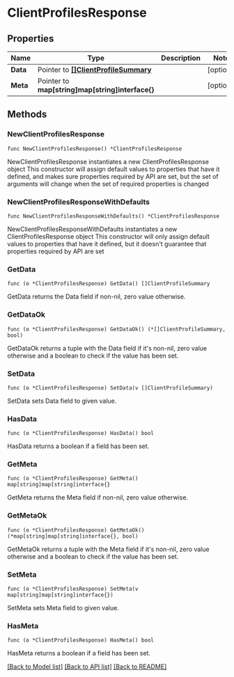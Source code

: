 # ClientProfilesResponse

## Properties

Name | Type | Description | Notes
------------ | ------------- | ------------- | -------------
**Data** | Pointer to [**[]ClientProfileSummary**](ClientProfileSummary.md) |  | [optional] 
**Meta** | Pointer to **map[string]map[string]interface{}** |  | [optional] 

## Methods

### NewClientProfilesResponse

`func NewClientProfilesResponse() *ClientProfilesResponse`

NewClientProfilesResponse instantiates a new ClientProfilesResponse object
This constructor will assign default values to properties that have it defined,
and makes sure properties required by API are set, but the set of arguments
will change when the set of required properties is changed

### NewClientProfilesResponseWithDefaults

`func NewClientProfilesResponseWithDefaults() *ClientProfilesResponse`

NewClientProfilesResponseWithDefaults instantiates a new ClientProfilesResponse object
This constructor will only assign default values to properties that have it defined,
but it doesn't guarantee that properties required by API are set

### GetData

`func (o *ClientProfilesResponse) GetData() []ClientProfileSummary`

GetData returns the Data field if non-nil, zero value otherwise.

### GetDataOk

`func (o *ClientProfilesResponse) GetDataOk() (*[]ClientProfileSummary, bool)`

GetDataOk returns a tuple with the Data field if it's non-nil, zero value otherwise
and a boolean to check if the value has been set.

### SetData

`func (o *ClientProfilesResponse) SetData(v []ClientProfileSummary)`

SetData sets Data field to given value.

### HasData

`func (o *ClientProfilesResponse) HasData() bool`

HasData returns a boolean if a field has been set.

### GetMeta

`func (o *ClientProfilesResponse) GetMeta() map[string]map[string]interface{}`

GetMeta returns the Meta field if non-nil, zero value otherwise.

### GetMetaOk

`func (o *ClientProfilesResponse) GetMetaOk() (*map[string]map[string]interface{}, bool)`

GetMetaOk returns a tuple with the Meta field if it's non-nil, zero value otherwise
and a boolean to check if the value has been set.

### SetMeta

`func (o *ClientProfilesResponse) SetMeta(v map[string]map[string]interface{})`

SetMeta sets Meta field to given value.

### HasMeta

`func (o *ClientProfilesResponse) HasMeta() bool`

HasMeta returns a boolean if a field has been set.


[[Back to Model list]](../README.md#documentation-for-models) [[Back to API list]](../README.md#documentation-for-api-endpoints) [[Back to README]](../README.md)


